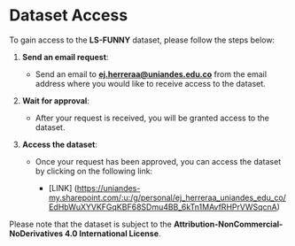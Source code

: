
# Dataset Access

To gain access to the **LS-FUNNY** dataset, please follow the steps below:

1. **Send an email request**:

   * Send an email to **[ej.herreraa@uniandes.edu.co](mailto:ej.herreraa@uniandes.edu.co)** from the email address where you would like to receive access to the dataset.

2. **Wait for approval**:

   * After your request is received, you will be granted access to the dataset. 
   
3. **Access the dataset**:

   * Once your request has been approved, you can access the dataset by clicking on the following link:

     * \[LINK] (https://uniandes-my.sharepoint.com/:u:/g/personal/ej_herreraa_uniandes_edu_co/EdHbWuXYVKFGqKBF68SDmu4BB_6kTn1MAvfRHPrVWSqcnA)

Please note that the dataset is subject to the **Attribution-NonCommercial-NoDerivatives 4.0 International License**. 